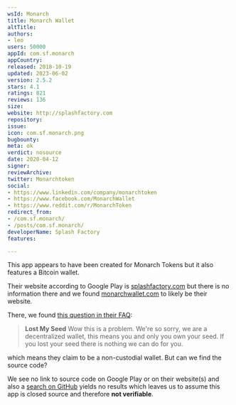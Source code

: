```yaml
---
wsId: Monarch
title: Monarch Wallet
altTitle: 
authors:
- leo
users: 50000
appId: com.sf.monarch
appCountry: 
released: 2018-10-19
updated: 2023-06-02
version: 2.5.2
stars: 4.1
ratings: 821
reviews: 136
size: 
website: http://splashfactory.com
repository: 
issue: 
icon: com.sf.monarch.png
bugbounty: 
meta: ok
verdict: nosource
date: 2020-04-12
signer: 
reviewArchive: 
twitter: Monarchtoken
social:
- https://www.linkedin.com/company/monarchtoken
- https://www.facebook.com/MonarchWallet
- https://www.reddit.com/r/MonarchToken
redirect_from:
- /com.sf.monarch/
- /posts/com.sf.monarch/
developerName: Splash Factory
features: 

---
```


This app appears to have been created for Monarch Tokens but it also features a
Bitcoin wallet.

Their website according to Google Play is [splashfactory.com](http://splashfactory.com/) but there is
no information there and we found [monarchwallet.com](https://monarchwallet.com) to likely be their
website.

There, we found
[this question in their FAQ](https://monarch.freshdesk.com/support/solutions/articles/44001516779-lost-my-seed):

> **Lost My Seed** Wow this is a problem. We're so sorry, we are a decentralized
> wallet, this means you and only you own your seed. If you lost your seed there
> is nothing we can do for you.

which means they claim to be a non-custodial wallet. But can we find the source
code?

We see no link to source code on Google Play or on their website(s) and also a
[search on GitHub](https://github.com/search?q=%22com.sf.monarch%22&type=Code)
yields no results which leaves us to assume this app is closed source and
therefore **not verifiable**.
